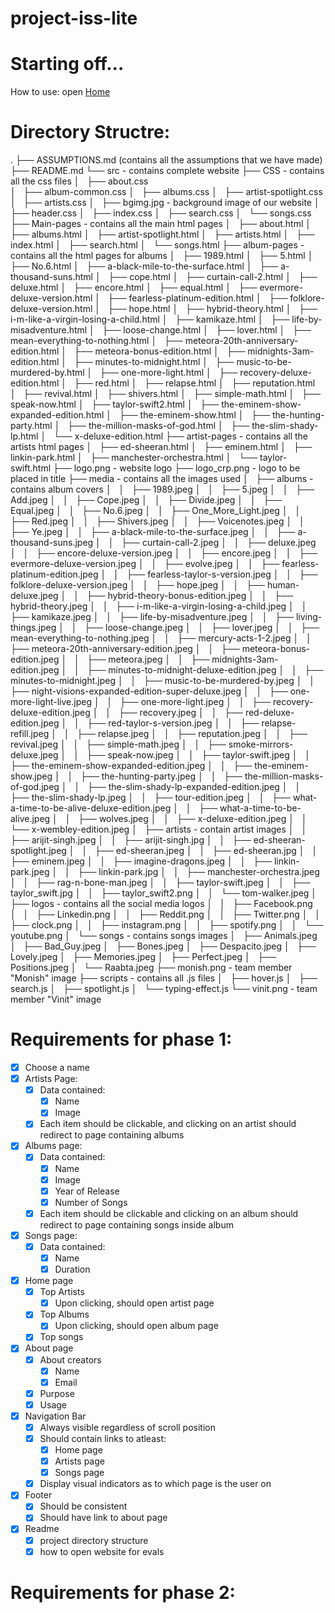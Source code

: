 # project-iss-lite 

# Starting off...
How to use: open [Home](./src/index.html)

# Directory Structre:
.
├── ASSUMPTIONS.md (contains all the assumptions that we have made)
├── README.md
└── src                                 - contains complete website
    ├── CSS                             - contains all the css files
    │   ├── about.css    
    │   ├── album-common.css
    │   ├── albums.css
    │   ├── artist-spotlight.css
    │   ├── artists.css
    │   ├── bgimg.jpg                   - background image of our website
    │   ├── header.css
    │   ├── index.css
    │   ├── search.css
    │   └── songs.css
    ├── Main-pages                      - contains all the main html pages
    │   ├── about.html
    │   ├── albums.html
    │   ├── artist-spotlight.html
    │   ├── artists.html
    │   ├── index.html
    │   ├── search.html
    │   └── songs.html
    ├── album-pages                     - contains all the html pages for albums
    │   ├── 1989.html
    │   ├── 5.html
    │   ├── No.6.html
    │   ├── a-black-mile-to-the-surface.html
    │   ├── a-thousand-suns.html
    │   ├── cope.html
    │   ├── curtain-call-2.html
    │   ├── deluxe.html
    │   ├── encore.html
    │   ├── equal.html
    │   ├── evermore-deluxe-version.html
    │   ├── fearless-platinum-edition.html
    │   ├── folklore-deluxe-version.html
    │   ├── hope.html
    │   ├── hybrid-theory.html
    │   ├── i-m-like-a-virgin-losing-a-child.html
    │   ├── kamikaze.html
    │   ├── life-by-misadventure.html
    │   ├── loose-change.html
    │   ├── lover.html
    │   ├── mean-everything-to-nothing.html
    │   ├── meteora-20th-anniversary-edition.html
    │   ├── meteora-bonus-edition.html
    │   ├── midnights-3am-edition.html
    │   ├── minutes-to-midnight.html
    │   ├── music-to-be-murdered-by.html
    │   ├── one-more-light.html
    │   ├── recovery-deluxe-edition.html
    │   ├── red.html
    │   ├── relapse.html
    │   ├── reputation.html
    │   ├── revival.html
    │   ├── shivers.html
    │   ├── simple-math.html
    │   ├── speak-now.html
    │   ├── taylor-swift2.html
    │   ├── the-eminem-show-expanded-edition.html
    │   ├── the-eminem-show.html
    │   ├── the-hunting-party.html
    │   ├── the-million-masks-of-god.html
    │   ├── the-slim-shady-lp.html
    │   └── x-deluxe-edition.html
    ├── artist-pages                            - contains all the artists html pages
    │   ├── ed-sheeran.html
    │   ├── eminem.html
    │   ├── linkin-park.html
    │   ├── manchester-orchestra.html
    │   └── taylor-swift.html
    ├── logo.png                                - website logo
    ├── logo_crp.png                            - logo to be placed in title
    ├── media                                   - contains all the images used
    │   ├── albums                              - contains album covers
    │   │   ├── 1989.jpeg
    │   │   ├── 5.jpeg
    │   │   ├── Add.jpeg
    │   │   ├── Cope.jpeg
    │   │   ├── Divide.jpeg
    │   │   ├── Equal.jpeg
    │   │   ├── No.6.jpeg
    │   │   ├── One_More_Light.jpeg
    │   │   ├── Red.jpeg
    │   │   ├── Shivers.jpeg
    │   │   ├── Voicenotes.jpeg
    │   │   ├── Ye.jpeg
    │   │   ├── a-black-mile-to-the-surface.jpeg
    │   │   ├── a-thousand-suns.jpeg
    │   │   ├── curtain-call-2.jpeg
    │   │   ├── deluxe.jpeg
    │   │   ├── encore-deluxe-version.jpeg
    │   │   ├── encore.jpeg
    │   │   ├── evermore-deluxe-version.jpeg
    │   │   ├── evolve.jpeg
    │   │   ├── fearless-platinum-edition.jpeg
    │   │   ├── fearless-taylor-s-version.jpeg
    │   │   ├── folklore-deluxe-version.jpeg
    │   │   ├── hope.jpeg
    │   │   ├── human-deluxe.jpeg
    │   │   ├── hybrid-theory-bonus-edition.jpeg
    │   │   ├── hybrid-theory.jpeg
    │   │   ├── i-m-like-a-virgin-losing-a-child.jpeg
    │   │   ├── kamikaze.jpeg
    │   │   ├── life-by-misadventure.jpeg
    │   │   ├── living-things.jpeg
    │   │   ├── loose-change.jpeg
    │   │   ├── lover.jpeg
    │   │   ├── mean-everything-to-nothing.jpeg
    │   │   ├── mercury-acts-1-2.jpeg
    │   │   ├── meteora-20th-anniversary-edition.jpeg
    │   │   ├── meteora-bonus-edition.jpeg
    │   │   ├── meteora.jpeg
    │   │   ├── midnights-3am-edition.jpeg
    │   │   ├── minutes-to-midnight-deluxe-edition.jpeg
    │   │   ├── minutes-to-midnight.jpeg
    │   │   ├── music-to-be-murdered-by.jpeg
    │   │   ├── night-visions-expanded-edition-super-deluxe.jpeg
    │   │   ├── one-more-light-live.jpeg
    │   │   ├── one-more-light.jpeg
    │   │   ├── recovery-deluxe-edition.jpeg
    │   │   ├── recovery.jpeg
    │   │   ├── red-deluxe-edition.jpeg
    │   │   ├── red-taylor-s-version.jpeg
    │   │   ├── relapse-refill.jpeg
    │   │   ├── relapse.jpeg
    │   │   ├── reputation.jpeg
    │   │   ├── revival.jpeg
    │   │   ├── simple-math.jpeg
    │   │   ├── smoke-mirrors-deluxe.jpeg
    │   │   ├── speak-now.jpeg
    │   │   ├── taylor-swift.jpeg
    │   │   ├── the-eminem-show-expanded-edition.jpeg
    │   │   ├── the-eminem-show.jpeg
    │   │   ├── the-hunting-party.jpeg
    │   │   ├── the-million-masks-of-god.jpeg
    │   │   ├── the-slim-shady-lp-expanded-edition.jpeg
    │   │   ├── the-slim-shady-lp.jpeg
    │   │   ├── tour-edition.jpeg
    │   │   ├── what-a-time-to-be-alive-deluxe-edition.jpeg
    │   │   ├── what-a-time-to-be-alive.jpeg
    │   │   ├── wolves.jpeg
    │   │   ├── x-deluxe-edition.jpeg
    │   │   └── x-wembley-edition.jpeg
    │   ├── artists                             - contain artist images
    │   │   ├── arijit-singh.jpeg
    │   │   ├── arijit-singh.jpg
    │   │   ├── ed-sheeran-spotlight.jpeg
    │   │   ├── ed-sheeran.jpeg
    │   │   ├── ed-sheeran.jpg
    │   │   ├── eminem.jpeg
    │   │   ├── imagine-dragons.jpeg
    │   │   ├── linkin-park.jpeg
    │   │   ├── linkin-park.jpg
    │   │   ├── manchester-orchestra.jpeg
    │   │   ├── rag-n-bone-man.jpeg
    │   │   ├── taylor-swift.jpeg
    │   │   ├── taylor_swift.jpg
    │   │   ├── taylor_swift2.png
    │   │   └── tom-walker.jpeg
    │   ├── logos                               - contains all the social media logos
    │   │   ├── Facebook.png
    │   │   ├── Linkedin.png
    │   │   ├── Reddit.png
    │   │   ├── Twitter.png
    │   │   ├── clock.png
    │   │   ├── instagram.png
    │   │   ├── spotify.png
    │   │   └── youtube.png
    │   └── songs                               - contains songs images
    │       ├── Animals.jpeg
    │       ├── Bad_Guy.jpeg
    │       ├── Bones.jpeg
    │       ├── Despacito.jpeg
    │       ├── Lovely.jpeg
    │       ├── Memories.jpeg
    │       ├── Perfect.jpeg
    │       ├── Positions.jpeg
    │       └── Raabta.jpeg
    ├── monish.png                              - team member "Monish" image
    ├── scripts                                 - contains all .js files
    │   ├── hover.js
    │   ├── search.js
    │   ├── spotlight.js
    │   └── typing-effect.js
    └── vinit.png                               - team member "Vinit" image


# Requirements for phase 1:
- [x] Choose a name 
- [x] Artists Page:
    - [x] Data contained:
        - [x] Name
        - [x] Image
    - [x] Each item should be clickable, and clicking on an artist should redirect to page containing albums
- [x] Albums page:
    - [x] Data contained:
        - [x] Name
        - [x] Image
        - [x] Year of Release
        - [x] Number of Songs
    - [x] Each item should be clickable and clicking on an album should redirect to page containing songs inside album
- [x] Songs page:
    - [x] Data contained:
        - [x] Name
        - [x] Duration
- [x] Home page
    - [x] Top Artists
        - [x] Upon clicking, should open artist page
    - [x] Top Albums
    	- [x] Upon clicking, should open album page
    - [x] Top songs
- [x] About page
    - [x] About creators
        - [x] Name
        - [x] Email
    - [x] Purpose
    - [x] Usage
- [x] Navigation Bar
    - [x] Always visible regardless of scroll position
    - [x] Should contain links to atleast:
        - [x] Home page
        - [x] Artists page
        - [x] Songs page
    - [x] Display visual indicators as to which page is the user on
- [x] Footer
    - [x] Should be consistent
    - [x] Should have link to about page
- [x] Readme
    - [x] project directory structure
    - [x] how to open website for evals

# Requirements for phase 2:
